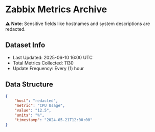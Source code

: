 # Zabbix Metrics Archive

⚠️ **Note**: Sensitive fields like hostnames and system descriptions are redacted.

## Dataset Info
- Last Updated: 2025-06-10 16:00 UTC
- Total Metrics Collected: 1130
- Update Frequency: Every (1) hour

## Data Structure
```json
{
    "host": "redacted",
    "metric": "CPU Usage",
    "value": "12.5",
    "units": "%",
    "timestamp": "2024-05-21T12:00:00"
}
```
